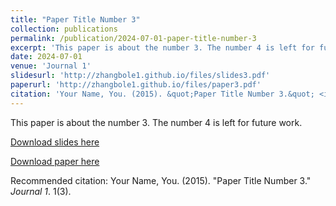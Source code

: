```yaml
---
title: "Paper Title Number 3"
collection: publications
permalink: /publication/2024-07-01-paper-title-number-3
excerpt: 'This paper is about the number 3. The number 4 is left for future work.'
date: 2024-07-01
venue: 'Journal 1'
slidesurl: 'http://zhangbole1.github.io/files/slides3.pdf'
paperurl: 'http://zhangbole1.github.io/files/paper3.pdf'
citation: 'Your Name, You. (2015). &quot;Paper Title Number 3.&quot; <i>Journal 1</i>. 1(3).'
---
```

This paper is about the number 3. The number 4 is left for future work.

[Download slides here](http://zhangbole1.github.io/files/slides3.pdf)

[Download paper here](http://zhangbole1.github.io/files/paper3.pdf)

Recommended citation: Your Name, You. (2015). "Paper Title Number 3." <i>Journal 1</i>. 1(3).